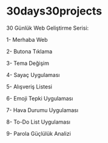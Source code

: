 # 30days30projects
30 Günlük Web Geliştirme Serisi:

1- Merhaba Web

2- Butona Tıklama

3- Tema Değişim

4- Sayaç Uygulaması

5- Alışveriş Listesi

6- Emoji Tepki Uygulaması

7- Hava Durumu Uygulaması

8- To-Do List Uygulaması

9- Parola Güçlülük Analizi

